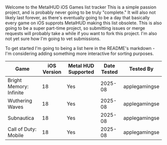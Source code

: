 Welcome to the MetalHUD iOS Games list tracker
This is a simple passion project, and is probably never going to be truly "complete." It will also not likely last forever, as there's eventually going to be a day that basically every game on iOS supprots MetalHUD making this list obsolete.
This is also going to be a super part-time project, so submitting issues or merge requests will probably take a while if you want to fork this project. I'm also not yet sure how I'm going to vet submissions.

To get started I'm going to being a list here in the README's markdown - I'm considering adding something more interactive for sorting purposes.


| Game               | iOS Version | Metal HUD Supported | Date Tested | Tested By      |
|--------------------|-------------|--------------------|-------------|---------------|
| Bright Memory: Infinite | 18        | Yes                | 2025-08     | applegamingse  |
| Wuthering Waves    | 18          | Yes                | 2025-08     | applegamingse  |
| Subnautica         | 18          | Yes                | 2025-08     | applegamingse  |
| Call of Duty: Mobile         | 18          | Yes                | 2025-08     | applegamingse  |
